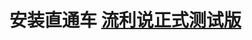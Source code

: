 
# 安装直通车 [流利说正式测试版](itms-services://?action=download-manifest&url=http://llss.qiniudn.com/engzo6_1.4dev_1.plist)  
